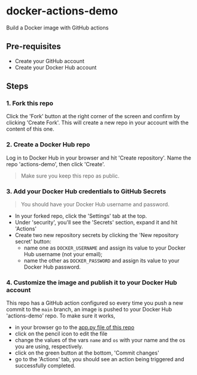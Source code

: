 # docker-actions-demo
Build a Docker image with GitHub actions

## Pre-requisites

* Create your GitHub account
* Create your Docker Hub account

## Steps

### 1. Fork this repo

Click the 'Fork' button at the right corner of the screen and confirm by clicking 'Create Fork'.
This will create a new repo in your account with the content of this one.

### 2. Create a Docker Hub repo

Log in to Docker Hub in your browser and hit 'Create repository'. Name the repo 'actions-demo', then click 'Create'.

> Make sure you keep this repo as public.

### 3. Add your Docker Hub credentials to GitHub Secrets

> You should have your Docker Hub username and password.

* In your forked repo, click the 'Settings' tab at the top.
* Under 'security', you'll see the 'Secrets' section, expand it and hit 'Actions'
* Create two new repository secrets by clicking the 'New repository secret' button:
  * name one as `DOCKER_USERNAME` and assign its value to your Docker Hub username (not your email);
  * name the other as `DOCKER_PASSWORD` and assign its value to your Docker Hub password.

### 4. Customize the image and publish it to your Docker Hub account

This repo has a GitHub action configured so every time you push a new commit to the `main` branch, an image is pushed to your Docker Hub 'actions-demo' repo.
To make sure it works, 
* in your browser go to the [app.py file of this repo](https://github.com/AlanKev117/docker-actions-demo/blob/main/app.py)
* click on the pencil icon to edit the file
* change the values of the vars `name` and `os` with your name and the os you are using, respectively.
* click on the green button at the bottom, 'Commit changes'
* go to the 'Actions' tab, you should see an action being triggered and successfully completed.
